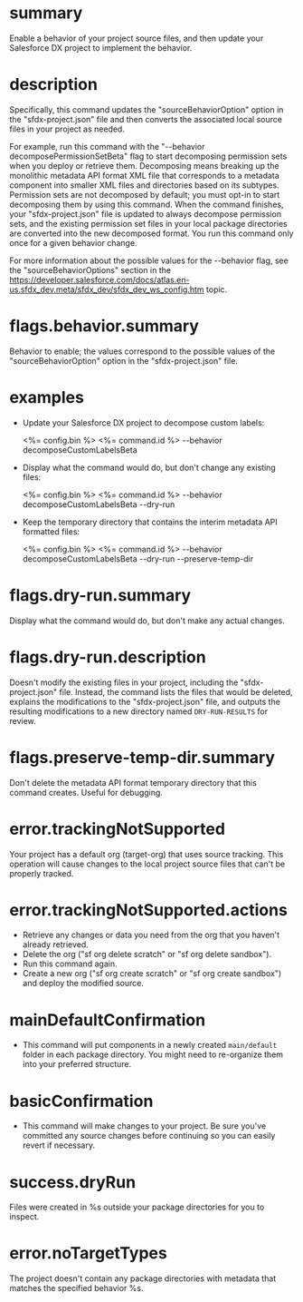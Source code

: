# summary

Enable a behavior of your project source files, and then update your Salesforce DX project to implement the behavior.

# description

Specifically, this command updates the "sourceBehaviorOption" option in the "sfdx-project.json" file and then converts the associated local source files in your project as needed.

For example, run this command with the "--behavior decomposePermissionSetBeta" flag to start decomposing permission sets when you deploy or retrieve them. Decomposing means breaking up the monolithic metadata API format XML file that corresponds to a metadata component into smaller XML files and directories based on its subtypes. Permission sets are not decomposed by default; you must opt-in to start decomposing them by using this command. When the command finishes, your "sfdx-project.json" file is updated to always decompose permission sets, and the existing permission set files in your local package directories are converted into the new decomposed format. You run this command only once for a given behavior change.

For more information about the possible values for the --behavior flag, see the "sourceBehaviorOptions" section in the https://developer.salesforce.com/docs/atlas.en-us.sfdx_dev.meta/sfdx_dev/sfdx_dev_ws_config.htm topic.

# flags.behavior.summary

Behavior to enable; the values correspond to the possible values of the "sourceBehaviorOption" option in the "sfdx-project.json" file.

# examples

- Update your Salesforce DX project to decompose custom labels:

  <%= config.bin %> <%= command.id %> --behavior decomposeCustomLabelsBeta

- Display what the command would do, but don't change any existing files:

  <%= config.bin %> <%= command.id %> --behavior decomposeCustomLabelsBeta --dry-run

- Keep the temporary directory that contains the interim metadata API formatted files:

  <%= config.bin %> <%= command.id %> --behavior decomposeCustomLabelsBeta --dry-run --preserve-temp-dir

# flags.dry-run.summary

Display what the command would do, but don't make any actual changes.

# flags.dry-run.description

Doesn't modify the existing files in your project, including the "sfdx-project.json" file. Instead, the command lists the files that would be deleted, explains the modifications to the "sfdx-project.json" file, and outputs the resulting modifications to a new directory named `DRY-RUN-RESULTS` for review.

# flags.preserve-temp-dir.summary

Don't delete the metadata API format temporary directory that this command creates. Useful for debugging.

# error.trackingNotSupported

Your project has a default org (target-org) that uses source tracking. This operation will cause changes to the local project source files that can't be properly tracked.

# error.trackingNotSupported.actions

- Retrieve any changes or data you need from the org that you haven't already retrieved.
- Delete the org ("sf org delete scratch" or "sf org delete sandbox").
- Run this command again.
- Create a new org ("sf org create scratch" or "sf org create sandbox") and deploy the modified source.

# mainDefaultConfirmation

- This command will put components in a newly created `main/default` folder in each package directory. You might need to re-organize them into your preferred structure.

# basicConfirmation

- This command will make changes to your project. Be sure you've committed any source changes before continuing so you can easily revert if necessary.

# success.dryRun

Files were created in %s outside your package directories for you to inspect.

# error.noTargetTypes

The project doesn't contain any package directories with metadata that matches the specified behavior %s.
